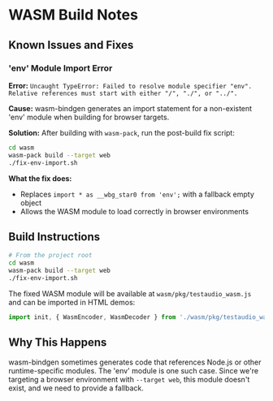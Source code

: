 # WASM Build Notes

## Known Issues and Fixes

### 'env' Module Import Error

**Error:** `Uncaught TypeError: Failed to resolve module specifier "env". Relative references must start with either "/", "./", or "../".`

**Cause:** wasm-bindgen generates an import statement for a non-existent 'env' module when building for browser targets.

**Solution:** After building with `wasm-pack`, run the post-build fix script:

```bash
cd wasm
wasm-pack build --target web
./fix-env-import.sh
```

**What the fix does:**
- Replaces `import * as __wbg_star0 from 'env';` with a fallback empty object
- Allows the WASM module to load correctly in browser environments

## Build Instructions

```bash
# From the project root
cd wasm
wasm-pack build --target web
./fix-env-import.sh
```

The fixed WASM module will be available at `wasm/pkg/testaudio_wasm.js` and can be imported in HTML demos:

```javascript
import init, { WasmEncoder, WasmDecoder } from './wasm/pkg/testaudio_wasm.js';
```

## Why This Happens

wasm-bindgen sometimes generates code that references Node.js or other runtime-specific modules. The 'env' module is one such case. Since we're targeting a browser environment with `--target web`, this module doesn't exist, and we need to provide a fallback.

